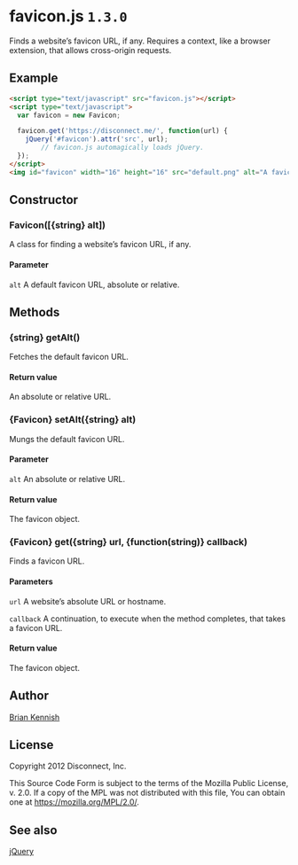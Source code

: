 # favicon.js `1.3.0`

Finds a website’s favicon URL, if any. Requires a context, like a browser
extension, that allows cross-origin requests.

## Example

```html
<script type="text/javascript" src="favicon.js"></script>
<script type="text/javascript">
  var favicon = new Favicon;

  favicon.get('https://disconnect.me/', function(url) {
    jQuery('#favicon').attr('src', url);
        // favicon.js automagically loads jQuery.
  });
</script>
<img id="favicon" width="16" height="16" src="default.png" alt="A favicon.">
```

## Constructor

### Favicon([{string} alt])

A class for finding a website’s favicon URL, if any.

#### Parameter

`alt` A default favicon URL, absolute or relative.

## Methods

### {string} getAlt()

Fetches the default favicon URL.

#### Return value

An absolute or relative URL.

### {Favicon} setAlt({string} alt)

Mungs the default favicon URL.

#### Parameter

`alt` An absolute or relative URL.

#### Return value

The favicon object.

### {Favicon} get({string} url, {function(string)} callback)

Finds a favicon URL.

#### Parameters

`url`      A website’s absolute URL or hostname.

`callback` A continuation, to execute when the method completes, that takes a
           favicon URL.

#### Return value

The favicon object.

## Author

[Brian Kennish](https://github.com/byoogle)

## License

Copyright 2012 Disconnect, Inc.

This Source Code Form is subject to the terms of the Mozilla Public License, v.
2.0. If a copy of the MPL was not distributed with this file, You can obtain one
at https://mozilla.org/MPL/2.0/.

## See also

[jQuery](https://github.com/jquery/jquery)
